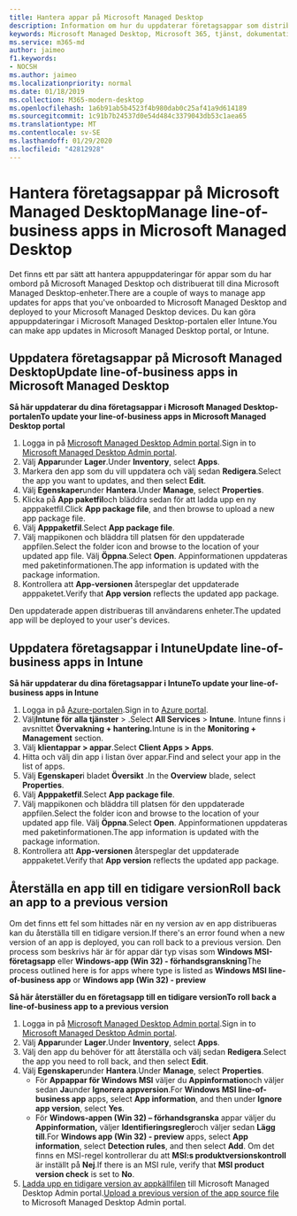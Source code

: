 ```yaml
---
title: Hantera appar på Microsoft Managed Desktop
description: Information om hur du uppdaterar företagsappar som distribueras till Microsoft Managed Desktop-enheter
keywords: Microsoft Managed Desktop, Microsoft 365, tjänst, dokumentation
ms.service: m365-md
author: jaimeo
f1.keywords:
- NOCSH
ms.author: jaimeo
ms.localizationpriority: normal
ms.date: 01/18/2019
ms.collection: M365-modern-desktop
ms.openlocfilehash: 1a6b91ab5b4523f4b980dab0c25af41a9d614189
ms.sourcegitcommit: 1c91b7b24537d0e54d484c3379043db53c1aea65
ms.translationtype: MT
ms.contentlocale: sv-SE
ms.lasthandoff: 01/29/2020
ms.locfileid: "42812928"
---
```

# <a name="manage-line-of-business-apps-in-microsoft-managed-desktop"></a><span data-ttu-id="931a0-104">Hantera företagsappar på Microsoft Managed Desktop</span><span class="sxs-lookup"><span data-stu-id="931a0-104">Manage line-of-business apps in Microsoft Managed Desktop</span></span>

<!--Application management -->

<span data-ttu-id="931a0-105">Det finns ett par sätt att hantera appuppdateringar för appar som du har ombord på Microsoft Managed Desktop och distribuerat till dina Microsoft Managed Desktop-enheter.</span><span class="sxs-lookup"><span data-stu-id="931a0-105">There are a couple of ways to manage app updates for apps that you've onboarded to Microsoft Managed Desktop and deployed to your Microsoft Managed Desktop devices.</span></span> <span data-ttu-id="931a0-106">Du kan göra appuppdateringar i Microsoft Managed Desktop-portalen eller Intune.</span><span class="sxs-lookup"><span data-stu-id="931a0-106">You can make app updates in Microsoft Managed Desktop portal, or Intune.</span></span> 

<span id="update-app-mmd" />

## <a name="update-line-of-business-apps-in-microsoft-managed-desktop"></a><span data-ttu-id="931a0-107">Uppdatera företagsappar på Microsoft Managed Desktop</span><span class="sxs-lookup"><span data-stu-id="931a0-107">Update line-of-business apps in Microsoft Managed Desktop</span></span>

<span data-ttu-id="931a0-108">**Så här uppdaterar du dina företagsappar i Microsoft Managed Desktop-portalen**</span><span class="sxs-lookup"><span data-stu-id="931a0-108">**To update your line-of-business apps in Microsoft Managed Desktop portal**</span></span>
1. <span data-ttu-id="931a0-109">Logga in på [Microsoft Managed Desktop Admin portal](https://aka.ms/mmdportal).</span><span class="sxs-lookup"><span data-stu-id="931a0-109">Sign in to [Microsoft Managed Desktop Admin portal](https://aka.ms/mmdportal).</span></span>
2. <span data-ttu-id="931a0-110">Välj **Appar**under **Lager**.</span><span class="sxs-lookup"><span data-stu-id="931a0-110">Under **Inventory**, select **Apps**.</span></span>  
3. <span data-ttu-id="931a0-111">Markera den app som du vill uppdatera och välj sedan **Redigera**.</span><span class="sxs-lookup"><span data-stu-id="931a0-111">Select the app you want to updates, and then select **Edit**.</span></span>
4. <span data-ttu-id="931a0-112">Välj **Egenskaper**under **Hantera**.</span><span class="sxs-lookup"><span data-stu-id="931a0-112">Under **Manage**, select **Properties**.</span></span> 
5. <span data-ttu-id="931a0-113">Klicka på **App paketfil**och bläddra sedan för att ladda upp en ny apppaketfil.</span><span class="sxs-lookup"><span data-stu-id="931a0-113">Click **App package file**, and then browse to upload a new app package file.</span></span>
6. <span data-ttu-id="931a0-114">Välj **Apppaketfil**.</span><span class="sxs-lookup"><span data-stu-id="931a0-114">Select **App package file**.</span></span>
7. <span data-ttu-id="931a0-115">Välj mappikonen och bläddra till platsen för den uppdaterade appfilen.</span><span class="sxs-lookup"><span data-stu-id="931a0-115">Select the folder icon and browse to the location of your updated app file.</span></span> <span data-ttu-id="931a0-116">Välj **Öppna**.</span><span class="sxs-lookup"><span data-stu-id="931a0-116">Select **Open**.</span></span> <span data-ttu-id="931a0-117">Appinformationen uppdateras med paketinformationen.</span><span class="sxs-lookup"><span data-stu-id="931a0-117">The app information is updated with the package information.</span></span>
8. <span data-ttu-id="931a0-118">Kontrollera att **App-versionen** återspeglar det uppdaterade apppaketet.</span><span class="sxs-lookup"><span data-stu-id="931a0-118">Verify that **App version** reflects the updated app package.</span></span> 

<span data-ttu-id="931a0-119">Den uppdaterade appen distribueras till användarens enheter.</span><span class="sxs-lookup"><span data-stu-id="931a0-119">The updated app will be deployed to your user's devices.</span></span>

<span id="update-app-intune" />

## <a name="update-line-of-business-apps-in-intune"></a><span data-ttu-id="931a0-120">Uppdatera företagsappar i Intune</span><span class="sxs-lookup"><span data-stu-id="931a0-120">Update line-of-business apps in Intune</span></span>

<span data-ttu-id="931a0-121">**Så här uppdaterar du dina företagsappar i Intune**</span><span class="sxs-lookup"><span data-stu-id="931a0-121">**To update your line-of-business apps in Intune**</span></span>
1. <span data-ttu-id="931a0-122">Logga in på [Azure-portalen](https://portal.azure.com).</span><span class="sxs-lookup"><span data-stu-id="931a0-122">Sign in to [Azure portal](https://portal.azure.com).</span></span>
2. <span data-ttu-id="931a0-123">Välj**Intune för** **alla tjänster** > .</span><span class="sxs-lookup"><span data-stu-id="931a0-123">Select **All Services** > **Intune**.</span></span> <span data-ttu-id="931a0-124">Intune finns i avsnittet **Övervakning + hantering.**</span><span class="sxs-lookup"><span data-stu-id="931a0-124">Intune is in the **Monitoring + Management** section.</span></span>
3. <span data-ttu-id="931a0-125">Välj **klientappar > appar**.</span><span class="sxs-lookup"><span data-stu-id="931a0-125">Select **Client Apps > Apps**.</span></span>
4. <span data-ttu-id="931a0-126">Hitta och välj din app i listan över appar.</span><span class="sxs-lookup"><span data-stu-id="931a0-126">Find and select your app in the list of apps.</span></span>
5. <span data-ttu-id="931a0-127">Välj **Egenskaper**i bladet **Översikt** .</span><span class="sxs-lookup"><span data-stu-id="931a0-127">In the **Overview** blade, select **Properties**.</span></span>
6. <span data-ttu-id="931a0-128">Välj **Apppaketfil**.</span><span class="sxs-lookup"><span data-stu-id="931a0-128">Select **App package file**.</span></span>
7. <span data-ttu-id="931a0-129">Välj mappikonen och bläddra till platsen för den uppdaterade appfilen.</span><span class="sxs-lookup"><span data-stu-id="931a0-129">Select the folder icon and browse to the location of your updated app file.</span></span> <span data-ttu-id="931a0-130">Välj **Öppna**.</span><span class="sxs-lookup"><span data-stu-id="931a0-130">Select **Open**.</span></span> <span data-ttu-id="931a0-131">Appinformationen uppdateras med paketinformationen.</span><span class="sxs-lookup"><span data-stu-id="931a0-131">The app information is updated with the package information.</span></span>
8. <span data-ttu-id="931a0-132">Kontrollera att **App-versionen** återspeglar det uppdaterade apppaketet.</span><span class="sxs-lookup"><span data-stu-id="931a0-132">Verify that **App version** reflects the updated app package.</span></span>

<span id="roll-back-app-mmd" />

## <a name="roll-back-an-app-to-a-previous-version"></a><span data-ttu-id="931a0-133">Återställa en app till en tidigare version</span><span class="sxs-lookup"><span data-stu-id="931a0-133">Roll back an app to a previous version</span></span>

<span data-ttu-id="931a0-134">Om det finns ett fel som hittades när en ny version av en app distribueras kan du återställa till en tidigare version.</span><span class="sxs-lookup"><span data-stu-id="931a0-134">If there's an error found when a new version of an app is deployed, you can roll back to a previous version.</span></span> <span data-ttu-id="931a0-135">Den process som beskrivs här är för appar där typ visas som **Windows MSI-företagsapp** eller **Windows-app (Win 32) - förhandsgranskning**</span><span class="sxs-lookup"><span data-stu-id="931a0-135">The process outlined here is for apps where type is listed as **Windows MSI line-of-business app** or **Windows app (Win 32) - preview**</span></span>

<span data-ttu-id="931a0-136">**Så här återställer du en företagsapp till en tidigare version**</span><span class="sxs-lookup"><span data-stu-id="931a0-136">**To roll back a line-of-business app to a previous version**</span></span>

1. <span data-ttu-id="931a0-137">Logga in på [Microsoft Managed Desktop Admin portal](https://aka.ms/mmdportal).</span><span class="sxs-lookup"><span data-stu-id="931a0-137">Sign in to [Microsoft Managed Desktop Admin portal](https://aka.ms/mmdportal).</span></span>
2. <span data-ttu-id="931a0-138">Välj **Appar**under **Lager**.</span><span class="sxs-lookup"><span data-stu-id="931a0-138">Under **Inventory**, select **Apps**.</span></span>  
3. <span data-ttu-id="931a0-139">Välj den app du behöver för att återställa och välj sedan **Redigera**.</span><span class="sxs-lookup"><span data-stu-id="931a0-139">Select the app you need to roll back, and then select **Edit**.</span></span>
4. <span data-ttu-id="931a0-140">Välj **Egenskaper**under **Hantera**.</span><span class="sxs-lookup"><span data-stu-id="931a0-140">Under **Manage**, select **Properties**.</span></span> 
    - <span data-ttu-id="931a0-141">För **Appappar för Windows MSI** väljer du **Appinformation**och väljer sedan **Ja**under **Ignorera appversion**.</span><span class="sxs-lookup"><span data-stu-id="931a0-141">For **Windows MSI line-of-business app** apps, select **App information**, and then under **Ignore app version**, select **Yes**.</span></span>
    - <span data-ttu-id="931a0-142">För **Windows-appen (Win 32) – förhandsgranska** appar väljer du **Appinformation,** väljer **Identifieringsregler**och väljer sedan **Lägg till**.</span><span class="sxs-lookup"><span data-stu-id="931a0-142">For **Windows app (Win 32) - preview** apps, select **App information**, select **Detection rules**, and then select **Add**.</span></span> 
    <span data-ttu-id="931a0-143">Om det finns en MSI-regel kontrollerar du att **MSI:s produktversionskontroll** är inställt på **Nej**.</span><span class="sxs-lookup"><span data-stu-id="931a0-143">If there is an MSI rule, verify that **MSI product version check** is set to **No**.</span></span>
5. <span data-ttu-id="931a0-144">[Ladda upp en tidigare version av appkällfilen](../get-started/deploy-apps.md) till Microsoft Managed Desktop Admin portal.</span><span class="sxs-lookup"><span data-stu-id="931a0-144">[Upload a previous version of the app source file](../get-started/deploy-apps.md) to Microsoft Managed Desktop Admin portal.</span></span>  

